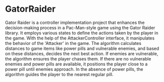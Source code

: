 # GatorRaider
Gator Raider is a controller implementation project that enhances the decision-making process in a Pac-Man-style game using the Gator Raider library. It employs various states to define the actions taken by the player in the game. With the help of the AttackerController interface, it manipulates the behavior of the 'Attacker' in the game. The algorithm calculates distances to game items like power pills and vulnerable enemies, and based on these distances, decides the next best action. If enemies are vulnerable, the algorithm ensures the player chases them. If there are no vulnerable enemies and power pills are available, it positions the player close to a power pill until enemies approach. In the absence of power pills, the algorithm guides the player to the nearest regular pill.

